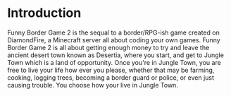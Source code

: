 # Introduction

Funny Border Game 2 is the sequal to a border/RPG-ish game created on DiamondFire, a Minecraft server all about coding your own games. Funny Border Game 2 is all about getting enough money to try and leave the ancient desert town known as Desertia, where you start, and get to Jungle Town which is a land of opportunity. Once you're in Jungle Town, you are free to live your life how ever you please, whether that may be farming, cooking, logging trees, becoming a border guard or police, or even just causing trouble. You choose how your live in Jungle Town.